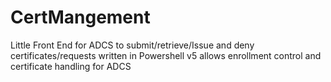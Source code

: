 # CertMangement
Little Front End for ADCS to submit/retrieve/Issue and deny certificates/requests
written in Powershell v5
allows enrollment control and certificate handling for ADCS
